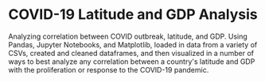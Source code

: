 # COVID-19 Latitude and GDP Analysis
Analyzing correlation between COVID outbreak, latitude, and GDP. Using Pandas, Jupyter Notebooks, and Matplotlib, loaded in data from a variety of CSVs, created and cleaned dataframes, and then visualized in a number of ways to best analyze any correlation between a country's latitude and GDP with the proliferation or response to the COVID-19 pandemic. 

